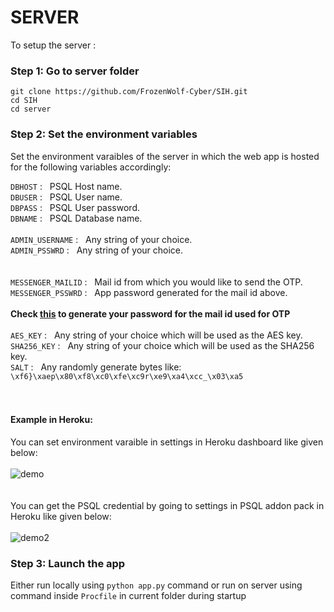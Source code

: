 # SERVER

To setup the server :

### Step 1: Go to server folder
```shell
git clone https://github.com/FrozenWolf-Cyber/SIH.git
cd SIH
cd server
```

### Step 2: Set the environment variables

Set the environment varaibles of the server in which the web app is hosted for the following variables accordingly:

```DBHOST```&nbsp;:&nbsp;&nbsp; PSQL Host name.<br />
```DBUSER```&nbsp;:&nbsp;&nbsp; PSQL User name.<br />
```DBPASS```&nbsp;:&nbsp;&nbsp; PSQL User password.<br />
```DBNAME```&nbsp;:&nbsp;&nbsp; PSQL Database name.<br />
<br />
```ADMIN_USERNAME```&nbsp;:&nbsp;&nbsp; Any string of your choice.<br />
```ADMIN_PSSWRD```&nbsp;:&nbsp;&nbsp; Any string of your choice.<br />
<br /><br />
```MESSENGER_MAILID```&nbsp;:&nbsp;&nbsp; Mail id from which you would like to send the OTP.<br />
```MESSENGER_PSSWRD```&nbsp;:&nbsp;&nbsp; App password generated for the mail id above.  <br />
<br />
**Check [this](https://levelup.gitconnected.com/an-alternative-way-to-send-emails-in-python-5630a7efbe84) to generate your password for the mail id used for OTP**
<br /><br />
```AES_KEY```&nbsp;:&nbsp;&nbsp; Any string of your choice which will be used as the AES key.<br />
```SHA256_KEY```&nbsp;:&nbsp;&nbsp; Any string of your choice which will be used as the SHA256 key.<br />
```SALT```&nbsp;:&nbsp;&nbsp; Any randomly generate bytes like: ```\xf6}\xaep\x80\xf8\xc0\xfe\xc9r\xe9\xa4\xcc_\x03\xa5```<br />
<br />
<br />

#### Example in Heroku:
You can set environment varaible in settings in Heroku dashboard like given below:<br /><br />
![demo](https://user-images.githubusercontent.com/57902078/188234922-7439b5c4-3ae9-4772-8f8e-d2eaaf12b480.jpeg) <br /><br />
<br />You can get the PSQL credential by going to settings in PSQL addon pack in Heroku like given below:<br /><br />
![demo2](https://user-images.githubusercontent.com/57902078/188235042-17d4969d-2b78-43f6-a693-8923b5c3d678.jpg)

### Step 3: Launch the app

Either run locally using ```python app.py``` command or run on server using command inside ```Procfile``` in current folder during startup
